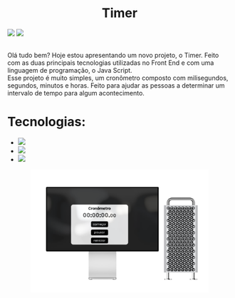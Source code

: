 <h1 align="center">Timer</h1>
<a align="center" href="https://www.instagram.com/_adrian.mth/" ><img src="https://img.shields.io/badge/Instagram-E4405F?style=for-the-badge&logo=instagram&logoColor=white" /></a>
<a align="center" href="https://www.linkedin.com/in/adrian-oliveira-74801b2b2/" ><img src="https://img.shields.io/badge/LinkedIn-0077B5?style=for-the-badge&logo=linkedin&logoColor=white" /></a>
<br>
<br>
<p>Olá tudo bem? Hoje estou apresentando um novo projeto, o Timer. Feito com as duas principais tecnologias utilizadas no Front End e com uma linguagem de programação, o Java Script.
 <br>
 Esse projeto é muito simples, um cronômetro composto com milisegundos, segundos, minutos e horas. Feito para ajudar as pessoas a determinar um intervalo de tempo para algum acontecimento.
</p>

<h1>Tecnologias:</h1>

 - <img src="https://img.shields.io/badge/HTML5-E34F26?style=for-the-badge&logo=html5&logoColor=white"/> 

 - <img src="https://img.shields.io/badge/CSS3-1572B6?style=for-the-badge&logo=css3&logoColor=white" />

  - <img src="https://img.shields.io/badge/JavaScript-F7DF1E?style=for-the-badge&logo=javascript&logoColor=black" />

 
 

<div align="center">
    <img width="400px" alt="layout" src="assets/web-site.png"/>
<div>
